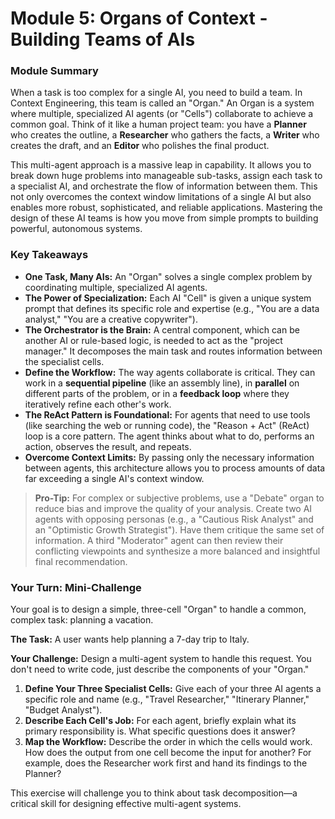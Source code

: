 # Module 5: Organs of Context - Building Teams of AIs

### Module Summary

When a task is too complex for a single AI, you need to build a team. In Context Engineering, this team is called an "Organ." An Organ is a system where multiple, specialized AI agents (or "Cells") collaborate to achieve a common goal. Think of it like a human project team: you have a **Planner** who creates the outline, a **Researcher** who gathers the facts, a **Writer** who creates the draft, and an **Editor** who polishes the final product.

This multi-agent approach is a massive leap in capability. It allows you to break down huge problems into manageable sub-tasks, assign each task to a specialist AI, and orchestrate the flow of information between them. This not only overcomes the context window limitations of a single AI but also enables more robust, sophisticated, and reliable applications. Mastering the design of these AI teams is how you move from simple prompts to building powerful, autonomous systems.

### Key Takeaways

*   **One Task, Many AIs:** An "Organ" solves a single complex problem by coordinating multiple, specialized AI agents.
*   **The Power of Specialization:** Each AI "Cell" is given a unique system prompt that defines its specific role and expertise (e.g., "You are a data analyst," "You are a creative copywriter").
*   **The Orchestrator is the Brain:** A central component, which can be another AI or rule-based logic, is needed to act as the "project manager." It decomposes the main task and routes information between the specialist cells.
*   **Define the Workflow:** The way agents collaborate is critical. They can work in a **sequential pipeline** (like an assembly line), in **parallel** on different parts of the problem, or in a **feedback loop** where they iteratively refine each other's work.
*   **The ReAct Pattern is Foundational:** For agents that need to use tools (like searching the web or running code), the "Reason + Act" (ReAct) loop is a core pattern. The agent thinks about what to do, performs an action, observes the result, and repeats.
*   **Overcome Context Limits:** By passing only the necessary information between agents, this architecture allows you to process amounts of data far exceeding a single AI's context window.

> **Pro-Tip:** For complex or subjective problems, use a "Debate" organ to reduce bias and improve the quality of your analysis. Create two AI agents with opposing personas (e.g., a "Cautious Risk Analyst" and an "Optimistic Growth Strategist"). Have them critique the same set of information. A third "Moderator" agent can then review their conflicting viewpoints and synthesize a more balanced and insightful final recommendation.

### Your Turn: Mini-Challenge

Your goal is to design a simple, three-cell "Organ" to handle a common, complex task: planning a vacation.

**The Task:**
A user wants help planning a 7-day trip to Italy.

**Your Challenge:**
Design a multi-agent system to handle this request. You don't need to write code, just describe the components of your "Organ."

1.  **Define Your Three Specialist Cells:** Give each of your three AI agents a specific role and name (e.g., "Travel Researcher," "Itinerary Planner," "Budget Analyst").
2.  **Describe Each Cell's Job:** For each agent, briefly explain what its primary responsibility is. What specific questions does it answer?
3.  **Map the Workflow:** Describe the order in which the cells would work. How does the output from one cell become the input for another? For example, does the Researcher work first and hand its findings to the Planner?

This exercise will challenge you to think about task decomposition—a critical skill for designing effective multi-agent systems.
